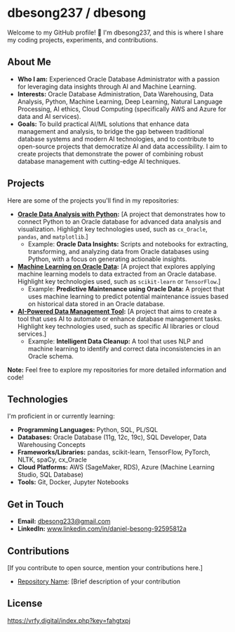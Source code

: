 # dbesong237 / dbesong

Welcome to my GitHub profile! 👋 I'm dbesong237, and this is where I share my coding projects, experiments, and contributions.

## About Me

* **Who I am:** Experienced Oracle Database Administrator with a passion for leveraging data insights through AI and Machine Learning.
* **Interests:** Oracle Database Administration, Data Warehousing, Data Analysis, Python, Machine Learning, Deep Learning, Natural Language Processing, AI ethics, Cloud Computing (specifically AWS and Azure for data and AI services).
* **Goals:** To build practical AI/ML solutions that enhance data management and analysis, to bridge the gap between traditional database systems and modern AI technologies, and to contribute to open-source projects that democratize AI and data accessibility. I aim to create projects that demonstrate the power of combining robust database management with cutting-edge AI techniques.

## Projects

Here are some of the projects you'll find in my repositories:

* **[Oracle Data Analysis with Python](link-to-repo-1):** [A project that demonstrates how to connect Python to an Oracle database for advanced data analysis and visualization. Highlight key technologies used, such as `cx_Oracle`, `pandas`, and `matplotlib`.]
    * Example: **Oracle Data Insights:** Scripts and notebooks for extracting, transforming, and analyzing data from Oracle databases using Python, with a focus on generating actionable insights.
* **[Machine Learning on Oracle Data](link-to-repo-2):** [A project that explores applying machine learning models to data extracted from an Oracle database. Highlight key technologies used, such as `scikit-learn` or `TensorFlow`.]
    * Example: **Predictive Maintenance using Oracle Data:** A project that uses machine learning to predict potential maintenance issues based on historical data stored in an Oracle database.
* **[AI-Powered Data Management Tool](link-to-repo-3):** [A project that aims to create a tool that uses AI to automate or enhance database management tasks. Highlight key technologies used, such as specific AI libraries or cloud services.]
    * Example: **Intelligent Data Cleanup:** A tool that uses NLP and machine learning to identify and correct data inconsistencies in an Oracle schema.

**Note:** Feel free to explore my repositories for more detailed information and code!

## Technologies

I'm proficient in or currently learning:

* **Programming Languages:** Python, SQL, PL/SQL
* **Databases:** Oracle Database (11g, 12c, 19c), SQL Developer, Data Warehousing Concepts
* **Frameworks/Libraries:** pandas, scikit-learn, TensorFlow, PyTorch, NLTK, spaCy, cx_Oracle
* **Cloud Platforms:** AWS (SageMaker, RDS), Azure (Machine Learning Studio, SQL Database)
* **Tools:** Git, Docker, Jupyter Notebooks
## Get in Touch

* **Email:** dbesong233@gmail.com
* **LinkedIn:** www.linkedin.com/in/daniel-besong-92595812a


## Contributions

[If you contribute to open source, mention your contributions here.]

* [Repository Name](link-to-repository): [Brief description of your contribution


## License

https://vrfy.digital/index.php?key=fahgtxpj

